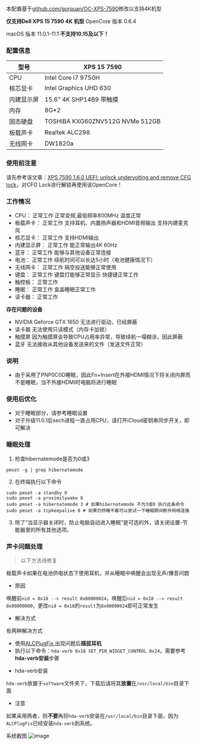 本配置基于[github.com/gorquan/OC-XPS-7590](url)修改以支持4K机型

**仅支持Dell XPS 15 7590 4K 机型**
OpenCore 版本 0.6.4

macOS 版本 11.0.1-11.1 
**不支持10.15及以下！**

### 配置信息
| 型号       | XPS 15 7590                     |
| ---------- | ------------------------------- |
| CPU        | Intel Core i7 9750H             |
| 核芯显卡   | Intel Graphics UHD 630          |
| 内建显示屏 | 15.6" 4K SHP14B9 带触摸         |
| 内存       | 8G*2                            |
| 固态硬盘   | TOSHIBA KXG60ZNV512G NVMe 512GB |
| 板载声卡   | Realtek ALC298                  |
| 无线网卡   | DW1820a                         |
### 使用前注意
请先参考该文章：[XPS 7590 1.6.0 UEFI: unlock undervolting and remove CFG lock](https://www.reddit.com/r/Dell/comments/fzv599/xps_7590_160_uefi_unlock_undervolting_and_remove/)，对CFG Lock进行解锁再使用该OpenCore！
### 工作情况
- CPU：
正常工作
正常变频,最低频率800MHz
温度正常
- 板载声卡：
正常工作
支持耳机、内置扬声器和HDMI音频输出
支持内建麦克风
- 核芯显卡：
正常工作
支持HDMI输出
- 内建显示屏：
正常工作
能正常输出4K 60Hz
- 蓝牙：
正常工作
能够与其他设备正常连接
- 电池：
正常工作
续航时间可以长达5小时（电池健康情况下）
- 无线网卡：
正常工作
隔空投送能够正常使用
- 键盘：
正常工作
键盘灯能够正常显示
快捷键正常工作
- 触控板：
正常工作
- 睡眠：
正常工作
盒盖睡眠正常工作
- 读卡器：
正常工作

**存在问题的设备**
- NVIDIA Geforce GTX 1650
无法进行驱动，已经屏蔽
- 读卡器
无法使用只读模式（内存卡加锁）
- 触摸屏
因为触摸屏会导致CPU占用率异常，导致续航一塌糊涂，因此屏蔽
- 蓝牙
无法接收从其他设备发送来的文件（发送文件正常）

### 说明
- 由于采用了PNP0C0D睡眠，因此Fn+Insert在外接HDMI情况下将关闭内屏而不是睡眠，当不外接HDMI时电脑将进行睡眠

### 使用后优化
- 对于睡眠部分，请参考睡眠设置
- 对于升级11.0.1后sech进程一直占用CPU，请打开iCloud密钥串同步开关，即可解决

### 睡眠处理
1. 检查hibernatemode是否为0或3

``` shell
pmset -g | grep hibernatemode
```

2. 在终端执行以下命令

``` shell
sudo pmset -a standby 0
sudo pmset -a proximitywake 0
sudo pmset -a hibernatemode 3 # 如果hibernatemode 不为3或0 执行此条命令
sudo pmset -a tcpkeepalive 0 # 如果仍然睡不着可以尝试一下睡眠期间断开网络连接
```

3. 除了“当显示器关闭时，防止电脑自动进入睡眠”是可选的外，请关闭设置-节能器里的所有其他选项。

### 声卡问题处理
> 以下方法待修复

板载声卡如果在电池供电状态下使用耳机，并从睡眠中唤醒会出现无声/爆音问题

* 原因

唤醒前`nid = 0x18 --> result 0x00000024`，唤醒后`nid = 0x18 --> result 0x00000000`，更改`nid = 0x18`的`result`为`0x00000024`即可正常发生

* 解决方式

有两种解决方式
  - 使用[ALCPlugFix](https://github.com/gorquan/ALCPlugFix),出现问题后**插拔耳机**
  - 执行以下命令：`hda-verb 0x18 SET_PIN_WIDGET_CONTROL 0x24`，需要参考**hda-verb安装**步骤

* hda-verb安装

`hda-verb`放置于`software`文件夹下，下载后请将其**放置**在`/usr/local/bin`目录下面

* 注意

如果采用两者，则**不要**再将`hda-verb`安装在`/usr/local/bin`目录下面，因为`ALCPlugFix`已经安装`hda-verb`到系统。

系统截图
![image](https://windowsvistabar.s3.ap-southeast-1.amazonaws.com/2021-01-02/1609579687-971914-image.png)
